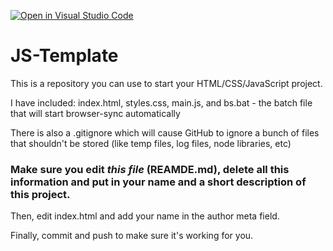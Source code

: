 [![Open in Visual Studio Code](https://classroom.github.com/assets/open-in-vscode-c66648af7eb3fe8bc4f294546bfd86ef473780cde1dea487d3c4ff354943c9ae.svg)](https://classroom.github.com/online_ide?assignment_repo_id=7804461&assignment_repo_type=AssignmentRepo)
# JS-Template
This is a repository you can use to start your HTML/CSS/JavaScript project.

I have included: index.html, styles.css, main.js, and bs.bat - the batch file that will start browser-sync automatically

There is also a .gitignore which will cause GitHub to ignore a bunch of files that shouldn't be stored (like temp files, log files, node libraries, etc)

### Make sure you edit *this file* (REAMDE.md), delete all this information and put in your name and a short description of this project.

Then, edit index.html and add your name in the author meta field. 

Finally, commit and push to make sure it's working for you.
